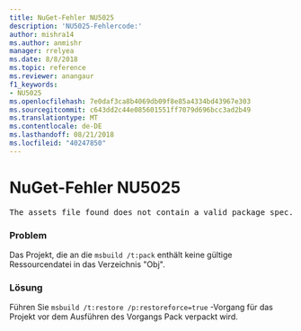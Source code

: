 ```yaml
---
title: NuGet-Fehler NU5025
description: 'NU5025-Fehlercode:'
author: mishra14
ms.author: anmishr
manager: rrelyea
ms.date: 8/8/2018
ms.topic: reference
ms.reviewer: anangaur
f1_keywords:
- NU5025
ms.openlocfilehash: 7e0daf3ca8b4069db09f8e85a4334bd43967e303
ms.sourcegitcommit: c643dd2c44e085601551ff7079d696bcc3ad2b49
ms.translationtype: MT
ms.contentlocale: de-DE
ms.lasthandoff: 08/21/2018
ms.locfileid: "40247850"
---
```

# <a name="nuget-error-nu5025"></a>NuGet-Fehler NU5025
<pre>The assets file found does not contain a valid package spec. Try restoring the project again. The location of the assets file is F:\project\obj\project.assets.json.</pre>

### <a name="issue"></a>Problem

Das Projekt, die an die `msbuild /t:pack` enthält keine gültige Ressourcendatei in das Verzeichnis "Obj".


### <a name="solution"></a>Lösung

Führen Sie `msbuild /t:restore /p:restoreforce=true` -Vorgang für das Projekt vor dem Ausführen des Vorgangs Pack verpackt wird.

